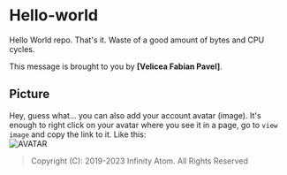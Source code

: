 # Hello-world

Hello World repo. That's it. Waste of a good amount of bytes and CPU cycles.

This message is brought to you by **[Velicea Fabian Pavel]**.

## Picture

Hey, guess what... you can also add your account avatar (image). It's enough to right click on your avatar where you see it in a page, go to `view image` and copy the link to it.
Like this:  
![AVATAR](https://avatars.githubusercontent.com/u/95947103?s=400&u=2b72336188691e220669cad75eddd45ea009eeca&v=4)

>Copyright (C): 2019-2023 Infinity Atom. All Rights Reserved 
